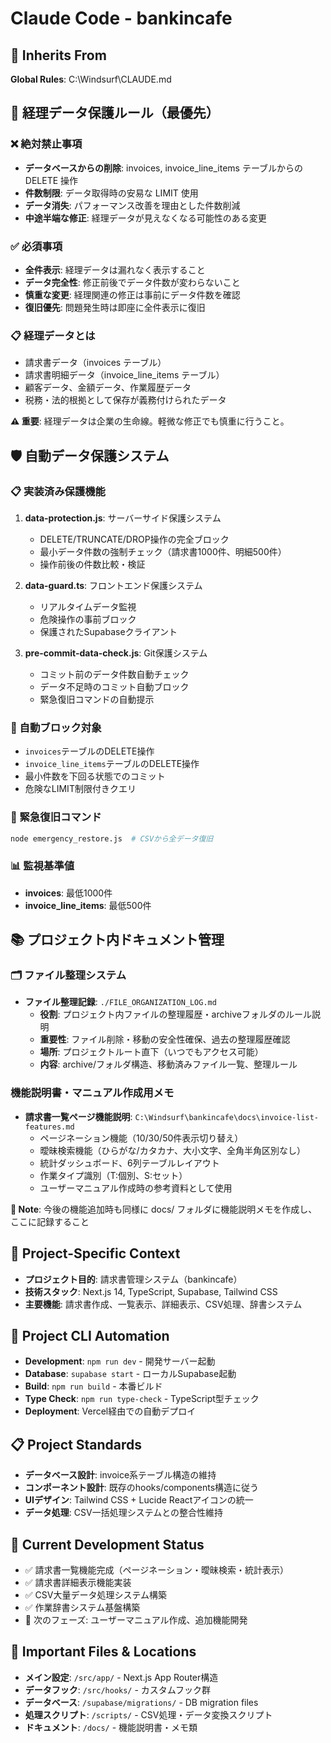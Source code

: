 # Claude Code - bankincafe

## 📖 Inherits From
**Global Rules**: C:\Windsurf\CLAUDE.md

## 🚨 経理データ保護ルール（最優先）

### ❌ 絶対禁止事項
- **データベースからの削除**: invoices, invoice_line_items テーブルからの DELETE 操作
- **件数制限**: データ取得時の安易な LIMIT 使用
- **データ消失**: パフォーマンス改善を理由とした件数削減
- **中途半端な修正**: 経理データが見えなくなる可能性のある変更

### ✅ 必須事項
- **全件表示**: 経理データは漏れなく表示すること
- **データ完全性**: 修正前後でデータ件数が変わらないこと
- **慎重な変更**: 経理関連の修正は事前にデータ件数を確認
- **復旧優先**: 問題発生時は即座に全件表示に復旧

### 📋 経理データとは
- 請求書データ（invoices テーブル）
- 請求書明細データ（invoice_line_items テーブル）
- 顧客データ、金額データ、作業履歴データ
- 税務・法的根拠として保存が義務付けられたデータ

**⚠️ 重要**: 経理データは企業の生命線。軽微な修正でも慎重に行うこと。

## 🛡️ 自動データ保護システム

### 📋 実装済み保護機能
1. **data-protection.js**: サーバーサイド保護システム
   - DELETE/TRUNCATE/DROP操作の完全ブロック
   - 最小データ件数の強制チェック（請求書1000件、明細500件）
   - 操作前後の件数比較・検証

2. **data-guard.ts**: フロントエンド保護システム
   - リアルタイムデータ監視
   - 危険操作の事前ブロック
   - 保護されたSupabaseクライアント

3. **pre-commit-data-check.js**: Git保護システム
   - コミット前のデータ件数自動チェック
   - データ不足時のコミット自動ブロック
   - 緊急復旧コマンドの自動提示

### 🚨 自動ブロック対象
- `invoices`テーブルのDELETE操作
- `invoice_line_items`テーブルのDELETE操作
- 最小件数を下回る状態でのコミット
- 危険なLIMIT制限付きクエリ

### 🔧 緊急復旧コマンド
```bash
node emergency_restore.js  # CSVから全データ復旧
```

### 📊 監視基準値
- **invoices**: 最低1000件
- **invoice_line_items**: 最低500件

## 📚 プロジェクト内ドキュメント管理

### 🗂️ ファイル整理システム
- **ファイル整理記録**: `./FILE_ORGANIZATION_LOG.md`
  - **役割**: プロジェクト内ファイルの整理履歴・archiveフォルダのルール説明
  - **重要性**: ファイル削除・移動の安全性確保、過去の整理履歴確認
  - **場所**: プロジェクトルート直下（いつでもアクセス可能）
  - **内容**: archive/フォルダ構造、移動済みファイル一覧、整理ルール

### 機能説明書・マニュアル作成用メモ
- **請求書一覧ページ機能説明**: `C:\Windsurf\bankincafe\docs\invoice-list-features.md`
  - ページネーション機能（10/30/50件表示切り替え）
  - 曖昧検索機能（ひらがな/カタカナ、大小文字、全角半角区別なし）
  - 統計ダッシュボード、6列テーブルレイアウト
  - 作業タイプ識別（T:個別、S:セット）
  - ユーザーマニュアル作成時の参考資料として使用

**📝 Note**: 今後の機能追加時も同様に docs/ フォルダに機能説明メモを作成し、ここに記録すること

## 🎯 Project-Specific Context
- **プロジェクト目的**: 請求書管理システム（bankincafe）
- **技術スタック**: Next.js 14, TypeScript, Supabase, Tailwind CSS
- **主要機能**: 請求書作成、一覧表示、詳細表示、CSV処理、辞書システム

## 🚀 Project CLI Automation
- **Development**: `npm run dev` - 開発サーバー起動
- **Database**: `supabase start` - ローカルSupabase起動
- **Build**: `npm run build` - 本番ビルド
- **Type Check**: `npm run type-check` - TypeScript型チェック
- **Deployment**: Vercel経由での自動デプロイ

## 📋 Project Standards
- **データベース設計**: invoice系テーブル構造の維持
- **コンポーネント設計**: 既存のhooks/components構造に従う
- **UIデザイン**: Tailwind CSS + Lucide Reactアイコンの統一
- **データ処理**: CSV一括処理システムとの整合性維持

## 🔄 Current Development Status
- ✅ 請求書一覧機能完成（ページネーション・曖昧検索・統計表示）
- ✅ 請求書詳細表示機能実装
- ✅ CSV大量データ処理システム構築
- ✅ 作業辞書システム基盤構築
- 🔄 次のフェーズ: ユーザーマニュアル作成、追加機能開発

## 📝 Important Files & Locations
- **メイン設定**: `/src/app/` - Next.js App Router構造
- **データフック**: `/src/hooks/` - カスタムフック群
- **データベース**: `/supabase/migrations/` - DB migration files
- **処理スクリプト**: `/scripts/` - CSV処理・データ変換スクリプト
- **ドキュメント**: `/docs/` - 機能説明書・メモ類